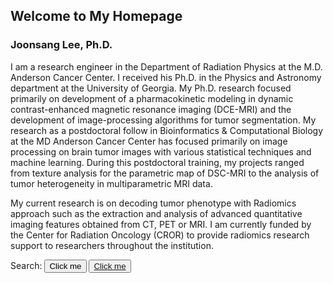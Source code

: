 ## Welcome to My Homepage
### Joonsang Lee, Ph.D.
I am a research engineer in the Department of Radiation Physics at the M.D. Anderson Cancer Center.
I received his Ph.D. in the Physics and Astronomy department at the University of Georgia. My Ph.D. research focused primarily on development of a pharmacokinetic modeling in dynamic contrast-enhanced magnetic resonance imaging (DCE-MRI) and the development of image-processing algorithms for tumor segmentation. My research as a postdoctoral follow in Bioinformatics & Computational Biology at the MD Anderson Cancer Center has focused primarily on image processing on brain tumor images with various statistical techniques and machine learning. During this postdoctoral training, my projects ranged from texture analysis for the parametric map of DSC-MRI to the analysis of tumor heterogeneity in multiparametric MRI data.

My current research is on decoding tumor phenotype with Radiomics approach such as the extraction and analysis of advanced quantitative imaging features obtained from CT, PET or MRI. I am currently funded by the Center for Radiation Oncology (CROR) to provide radiomics research support to researchers throughout the institution.

Search:
<button name="button" onclick="https://www.google.com">Click me</button> 
<button name="button"><a href="https://google.com" class="button">Click me</button> 

